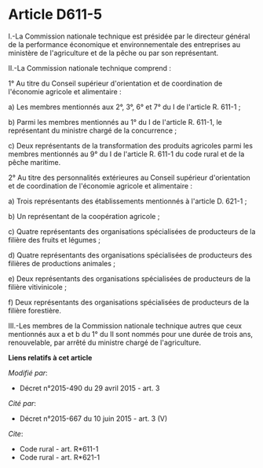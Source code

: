 # Article D611-5

I.-La Commission nationale technique est présidée par le directeur général de la performance économique et environnementale
des entreprises au ministère de l'agriculture et de la pêche ou par son représentant. 

II.-La Commission nationale technique comprend : 

1° Au titre du Conseil supérieur d'orientation et de coordination de l'économie agricole et alimentaire : 

a) Les membres mentionnés aux 2°, 3°, 6° et 7° du I de l'article R. 611-1 ; 

b) Parmi les membres mentionnés au 1° du I de l'article R. 611-1, le représentant du ministre chargé de la concurrence ; 

c) Deux représentants de la transformation des produits agricoles parmi les membres mentionnés au 9° du I de l'article R.
611-1 du code rural et de la pêche maritime. 

2° Au titre des personnalités extérieures au Conseil supérieur d'orientation et de coordination de l'économie agricole et
alimentaire : 

a) Trois représentants des établissements mentionnés à l'article D. 621-1 ; 

b) Un représentant de la coopération agricole ; 

c) Quatre représentants des organisations spécialisées de producteurs de la filière des fruits et légumes ; 

d) Quatre représentants des organisations spécialisées de producteurs des filières de productions animales ; 

e) Deux représentants des organisations spécialisées de producteurs de la filière vitivinicole ; 

f) Deux représentants des organisations spécialisées de producteurs de la filière forestière. 

III.-Les membres de la Commission nationale technique autres que ceux mentionnés aux a et b du 1° du II sont nommés pour une
durée de trois ans, renouvelable, par arrêté du ministre chargé de l'agriculture.

**Liens relatifs à cet article**

_Modifié par_:

  - Décret n°2015-490 du 29 avril 2015 - art. 3

_Cité par_:

  - Décret n°2015-667 du 10 juin 2015 - art. 3 (V)

_Cite_:

  - Code rural - art. R*611-1
  - Code rural - art. R*621-1
